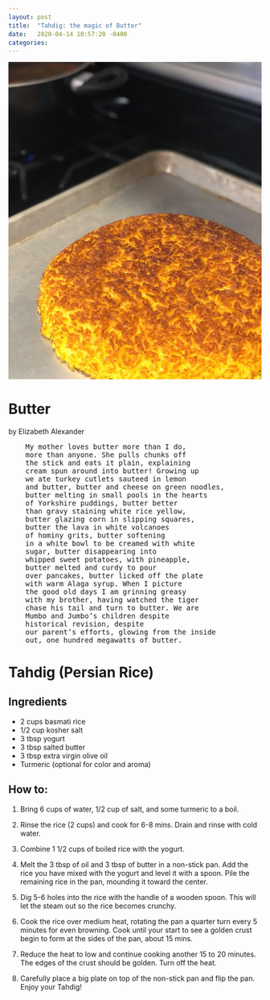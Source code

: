 ```yaml
---
layout: post
title:  "Tahdig: the magic of Butter"
date:   2020-04-14 10:57:20 -0400
categories:
---
```


![Tahdig](tahdig2.jpg)

# Butter

by Elizabeth Alexander

<pre>
    My mother loves butter more than I do,
    more than anyone. She pulls chunks off
    the stick and eats it plain, explaining
    cream spun around into butter! Growing up
    we ate turkey cutlets sauteed in lemon
    and butter, butter and cheese on green noodles,
    butter melting in small pools in the hearts
    of Yorkshire puddings, butter better
    than gravy staining white rice yellow,
    butter glazing corn in slipping squares,
    butter the lava in white volcanoes
    of hominy grits, butter softening
    in a white bowl to be creamed with white
    sugar, butter disappearing into
    whipped sweet potatoes, with pineapple,
    butter melted and curdy to pour
    over pancakes, butter licked off the plate
    with warm Alaga syrup. When I picture
    the good old days I am grinning greasy
    with my brother, having watched the tiger
    chase his tail and turn to butter. We are
    Mumbo and Jumbo’s children despite   
    historical revision, despite
    our parent’s efforts, glowing from the inside
    out, one hundred megawatts of butter.</pre>


# Tahdig (Persian Rice)

## Ingredients

+ 2 cups basmati rice
+ 1/2 cup kosher salt
+ 3 tbsp yogurt
+ 3 tbsp salted butter
+ 3 tbsp extra virgin olive oil
+ Turmeric (optional for color and aroma)

## How to:

1. Bring 6 cups of water, 1/2 cup of salt, and some turmeric to a boil.

2. Rinse the rice (2 cups) and cook for 6-8 mins. Drain and rinse with cold water.

3. Combine 1 1/2 cups of boiled rice with the yogurt.

4. Melt the 3 tbsp of oil and 3 tbsp of butter in a non-stick pan. Add the rice you have mixed with the yogurt and level it with a spoon. Pile the remaining rice in the pan, mounding it toward the center.

5. Dig 5-6 holes into the rice with the handle of a wooden spoon. This will let the steam out so the rice becomes crunchy.

6. Cook the rice over medium heat, rotating the pan a quarter turn every 5 minutes for even browning. Cook until your start to see a golden crust begin to form at the sides of the pan, about 15 mins.

7. Reduce the heat to low and continue cooking another 15 to 20 minutes. The edges of the crust should be golden. Turn off the heat. 

8. Carefully place a big plate on top of the non-stick pan and flip the pan. Enjoy your Tahdig!
